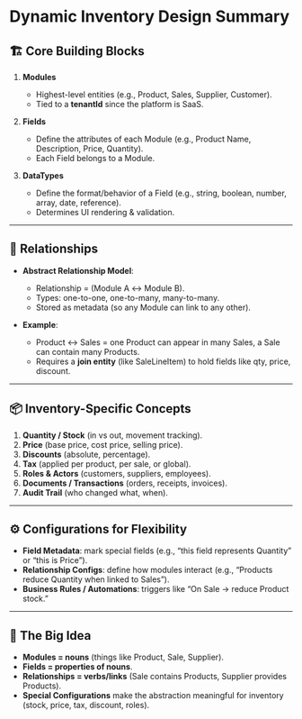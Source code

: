 # Dynamic Inventory Design Summary

## 🏗️ Core Building Blocks

1. **Modules**

   - Highest-level entities (e.g., Product, Sales, Supplier, Customer).
   - Tied to a **tenantId** since the platform is SaaS.

2. **Fields**

   - Define the attributes of each Module (e.g., Product Name, Description, Price, Quantity).
   - Each Field belongs to a Module.

3. **DataTypes**
   - Define the format/behavior of a Field (e.g., string, boolean, number, array, date, reference).
   - Determines UI rendering & validation.

---

## 🔑 Relationships

- **Abstract Relationship Model**:

  - Relationship = (Module A ↔ Module B).
  - Types: one-to-one, one-to-many, many-to-many.
  - Stored as metadata (so any Module can link to any other).

- **Example**:
  - Product ↔ Sales = one Product can appear in many Sales, a Sale can contain many Products.
  - Requires a **join entity** (like SaleLineItem) to hold fields like qty, price, discount.

---

## 📦 Inventory-Specific Concepts

1. **Quantity / Stock** (in vs out, movement tracking).
2. **Price** (base price, cost price, selling price).
3. **Discounts** (absolute, percentage).
4. **Tax** (applied per product, per sale, or global).
5. **Roles & Actors** (customers, suppliers, employees).
6. **Documents / Transactions** (orders, receipts, invoices).
7. **Audit Trail** (who changed what, when).

---

## ⚙️ Configurations for Flexibility

- **Field Metadata**: mark special fields (e.g., “this field represents Quantity” or “this is Price”).
- **Relationship Configs**: define how modules interact (e.g., “Products reduce Quantity when linked to Sales”).
- **Business Rules / Automations**: triggers like “On Sale → reduce Product stock.”

---

## 🧩 The Big Idea

- **Modules = nouns** (things like Product, Sale, Supplier).
- **Fields = properties of nouns**.
- **Relationships = verbs/links** (Sale contains Products, Supplier provides Products).
- **Special Configurations** make the abstraction meaningful for inventory (stock, price, tax, discount, roles).
